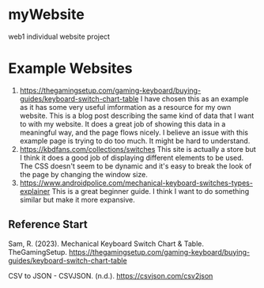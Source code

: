 # myWebsite
web1 individual website project

# Example Websites
1. https://thegamingsetup.com/gaming-keyboard/buying-guides/keyboard-switch-chart-table
I have chosen this as an example as it has some very useful imformation as a resource for my own website. 
This is a blog post describing the same kind of data that I want to with my website.
It does a great job of showing this data in a meaningful way, and the page flows nicely.
I believe an issue with this example page is trying to do too much. It might be hard to understand.
2. https://kbdfans.com/collections/switches
This site is actually a store but I think it does a good job of displaying different elements to be used.
The CSS doesn't seem to be dynamic and it's easy to break the look of the page by changing the window size.
3. https://www.androidpolice.com/mechanical-keyboard-switches-types-explainer
This is a great beginner guide. I think I want to do something similar but make it more expansive. 


## Reference Start

Sam, R. (2023). Mechanical Keyboard Switch Chart & Table. TheGamingSetup. https://thegamingsetup.com/gaming-keyboard/buying-guides/keyboard-switch-chart-table

CSV to JSON - CSVJSON. (n.d.). https://csvjson.com/csv2json



